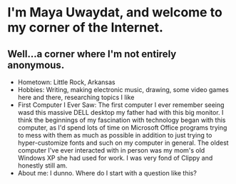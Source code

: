# I'm Maya Uwaydat, and welcome to my corner of the Internet. 
## Well...a corner where I'm not entirely anonymous. 

- Hometown: Little Rock, Arkansas
- Hobbies: Writing, making electronic music, drawing, some video games here and there, researching topics I like
- First Computer I Ever Saw: The first computer I ever remember seeing wasd this massive DELL desktop my father had with this big monitor. I think the beginnings of my fascination with technology began with this computer, as I'd spend lots of time on Microsoft Office programs trying to mess with them as much as possible in addition to just trying to hyper-customize fonts and such on my computer in general. The oldest computer I've ever interacted with in person was my mom's old Windows XP she had used for work. I was very fond of Clippy and honestly still am. 
- About me: I dunno. Where do I start with a question like this? 
